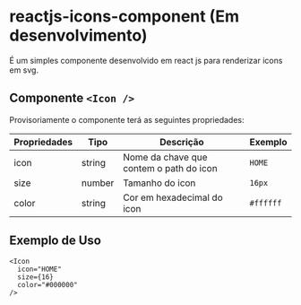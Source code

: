 # reactjs-icons-component (Em desenvolvimento)
É um simples componente desenvolvido em react js para renderizar icons em svg.

## Componente `<Icon />`
Provisoriamente o componente terá as seguintes propriedades:

| Propriedades | Tipo   | Descrição                          | Exemplo   |
|--------------|--------|------------------------------------|-----------|
| icon         | string | Nome da chave que contem o path do icon | `HOME`          |
| size         | number | Tamanho do icon                    | `16px`    |
| color        | string | Cor em hexadecimal do icon         | `#ffffff` |

## Exemplo de Uso

```
<Icon
  icon="HOME"
  size={16}
  color="#000000"
/>
```
